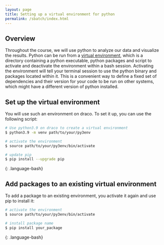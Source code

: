 ```yaml
---
layout: page
title: Setting up a virtual environment for python
permalink: /sbatch/index.html
---
```


## Overview

Throughout the course, we will use python to analyze our data and visualize the results. 
Python can be run from a [virtual environment](https://docs.python.org/3/library/venv.html),
which is a directory containing a python executable, python packages and script to activate
and deactivate the environment within a bash session. Activating the environment will tell
your terminal session to use the python binary and packages located within it. This is a
convenient way to define a fixed set of dependencies and their version for your code to be
run on other systems, which might have a different version of python installed.

## Set up the virtual environment

You will use such an environment on draco. To set it up, you can use the following script:

```bash
# Use python3.9 on draco to create a virtual environment
$ python3.9 -m venv path/to/your/py3env

# activate the environment
$ source path/to/your/py3env/bin/activate

# update pip
$ pip install --upgrade pip
```
{: .language-bash}

## Add packages to an existing virtual environment
To add a package to an existing environment, you activate it again and use pip to install it:

```bash
# activate the environment
$ source path/to/your/py3env/bin/activate

# install package name
$ pip install your_package
```
{: .language-bash}
